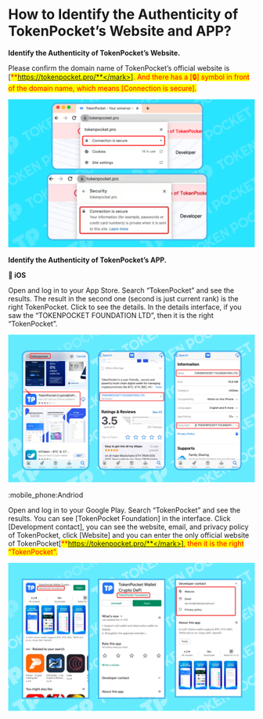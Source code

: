 # How to Identify the Authenticity of TokenPocket’s Website and APP?

**Identify the Authenticity of TokenPocket’s Website.**

Please confirm the domain name of TokenPocket’s official website is \[<mark style="color:red;">**https://tokenpocket.pro/**</mark>]. And there has a \[🔒] symbol in front of the domain name, which means \[Connection is secure].

![](<../../.gitbook/assets/image (43).png>)

**Identify the Authenticity of TokenPocket’s APP.**

&#x20;**🍎 iOS**

Open and log in to your App Store. Search “TokenPocket” and see the results. The result in the second one (second is just current rank) is the right TokenPocket. Click to see the details. In the details interface,  if you saw the “TOKENPOCKET FOUNDATION LTD”, then it is the right “TokenPocket”.

![](<../../.gitbook/assets/image (41).png>)

:mobile\_phone:Andriod

Open and log in to your Google Play. Search “TokenPocket” and see the results. You can see \[TokenPocket Foundation] in the interface. Click \[Development contact], you can see the website, email,  and privacy policy of TokenPocket, click \[Website] and you can enter the only official website of TokenPocket\[<mark style="color:red;">**https://tokenpocket.pro/**</mark>], then it is the right “TokenPocket”.&#x20;

![](<../../.gitbook/assets/image (54).png>)
